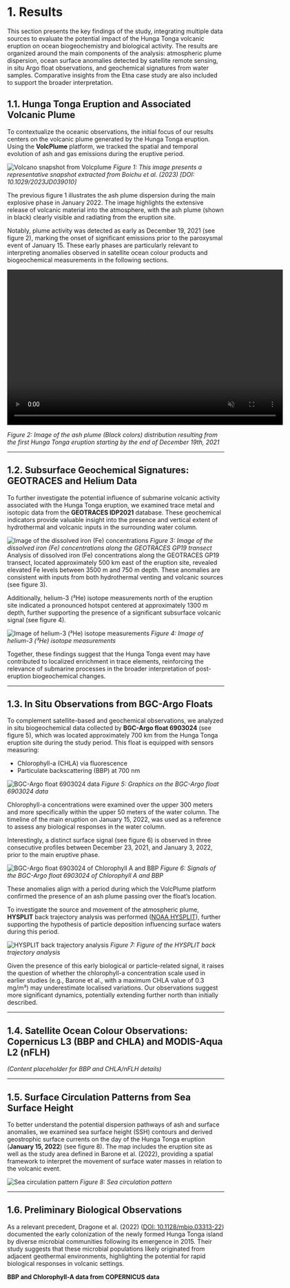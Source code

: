 # 1. Results

This section presents the key findings of the study, integrating multiple data sources to evaluate the potential impact of the Hunga Tonga volcanic eruption on ocean biogeochemistry and biological activity. The results are organized around the main components of the analysis: atmospheric plume dispersion, ocean surface anomalies detected by satellite remote sensing, in situ Argo float observations, and geochemical signatures from water samples. Comparative insights from the Etna case study are also included to support the broader interpretation.

## 1.1. Hunga Tonga Eruption and Associated Volcanic Plume

To contextualize the oceanic observations, the initial focus of our results centers on the volcanic plume generated by the Hunga Tonga eruption. Using the **VolcPlume** platform, we tracked the spatial and temporal evolution of ash and gas emissions during the eruptive period.

![Volcano snapshot from Volcplume](volcplume.png)
*Figure 1: This image presents a representative snapshot extracted from Boichu et al. (2023) [DOI: 10.1029/2023JD039010]*

The previous figure 1 illustrates the ash plume dispersion during the main explosive phase in January 2022. The image highlights the extensive release of volcanic material into the atmosphere, with the ash plume (shown in black) clearly visible and radiating from the eruption site.

Notably, plume activity was detected as early as December 19, 2021 (see figure 2), marking the onset of significant emissions prior to the paroxysmal event of January 15. These early phases are particularly relevant to interpreting anomalies observed in satellite ocean colour products and biogeochemical measurements in the following sections.

<video width="640" height="360" autoplay loop muted>
  <source src="volcplume_2.mp4" type="video/mp4">
</video>


*Figure 2: Image of the ash plume (Black colors) distribution resulting from the first Hunga Tonga eruption starting by the end of December 19th, 2021*

---

## 1.2. Subsurface Geochemical Signatures: GEOTRACES and Helium Data

To further investigate the potential influence of submarine volcanic activity associated with the Hunga Tonga eruption, we examined trace metal and isotopic data from the **GEOTRACES IDP2021** database. These geochemical indicators provide valuable insight into the presence and vertical extent of hydrothermal and volcanic inputs in the surrounding water column.

![Image of the dissolved iron (Fe) concentrations](geotraces.png)
*Figure 3: Image of the dissolved iron (Fe) concentrations along the GEOTRACES GP19 transect*
Analysis of dissolved iron (Fe) concentrations along the GEOTRACES GP19 transect, located approximately 500 km east of the eruption site, revealed elevated Fe levels between 3500 m and 750 m depth. These anomalies are consistent with inputs from both hydrothermal venting and volcanic sources (see figure 3).

Additionally, helium-3 (³He) isotope measurements north of the eruption site indicated a pronounced hotspot centered at approximately 1300 m depth, further supporting the presence of a significant subsurface volcanic signal (see figure 4).

![Image of helium-3 (³He) isotope measurements](geotraces_2.png)
*Figure 4: Image of helium-3 (³He) isotope measurements*

Together, these findings suggest that the Hunga Tonga event may have contributed to localized enrichment in trace elements, reinforcing the relevance of submarine processes in the broader interpretation of post-eruption biogeochemical changes.

---

## 1.3. In Situ Observations from BGC-Argo Floats

To complement satellite-based and geochemical observations, we analyzed in situ biogeochemical data collected by **BGC-Argo float 6903024** (see figure 5), which was located approximately 700 km from the Hunga Tonga eruption site during the study period. This float is equipped with sensors measuring:
- Chlorophyll-a (CHLA) via fluorescence
- Particulate backscattering (BBP) at 700 nm

![BGC-Argo float 6903024 data](argo_bgc.png)
*Figure 5: Graphics on the BGC-Argo float 6903024 data*

Chlorophyll-a concentrations were examined over the upper 300 meters and more specifically within the upper 50 meters of the water column. The timeline of the main eruption on January 15, 2022, was used as a reference to assess any biological responses in the water column.

Interestingly, a distinct surface signal (see figure 6) is observed in three consecutive profiles between December 23, 2021, and January 3, 2022, prior to the main eruptive phase.

![BGC-Argo float 6903024 of Chlorophyll A and BBP](argo_bgc_2.png)
*Figure 6: Signals of the BGC-Argo float 6903024 of Chlorophyll A and BBP*

These anomalies align with a period during which the VolcPlume platform confirmed the presence of an ash plume passing over the float’s location.

To investigate the source and movement of the atmospheric plume, **HYSPLIT** back trajectory analysis was performed ([NOAA HYSPLIT](https://www.ready.noaa.gov/HYSPLIT.php)), further supporting the hypothesis of particle deposition influencing surface waters during this period.

![HYSPLIT back trajectory analysis](noaa.png)
*Figure 7: Figure of the HYSPLIT back trajectory analysis*

Given the presence of this early biological or particle-related signal, it raises the question of whether the chlorophyll-a concentration scale used in earlier studies (e.g., Barone et al., with a maximum CHLA value of 0.3 mg/m³) may underestimate localised variations. Our observations suggest more significant dynamics, potentially extending further north than initially described.

---

## 1.4. Satellite Ocean Colour Observations: Copernicus L3 (BBP and CHLA) and MODIS-Aqua L2 (nFLH)

*(Content placeholder for BBP and CHLA/nFLH details)*

---

## 1.5. Surface Circulation Patterns from Sea Surface Height

To better understand the potential dispersion pathways of ash and surface anomalies, we examined sea surface height (SSH) contours and derived geostrophic surface currents on the day of the Hunga Tonga eruption (**January 15, 2022**) (see figure 8). The map includes the eruption site as well as the study area defined in Barone et al. (2022), providing a spatial framework to interpret the movement of surface water masses in relation to the volcanic event.

![Sea circulation pattern](sea_circulation.png)
*Figure 8: Sea circulation pattern*

---

## 1.6. Preliminary Biological Observations

As a relevant precedent, Dragone et al. (2022) ([DOI: 10.1128/mbio.03313-22](https://doi.org/10.1128/mbio.03313-22)) documented the early colonization of the newly formed Hunga Tonga island by diverse microbial communities following its emergence in 2015. Their study suggests that these microbial populations likely originated from adjacent geothermal environments, highlighting the potential for rapid biological responses in volcanic settings.

**BBP and Chlorophyll-A data from COPERNICUS data**
